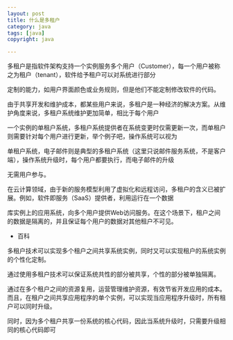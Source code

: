 ```yaml
---
layout: post
title: 什么是多租户
category: java
tags: [java]
copyright: java

---
```


多租户是指软件架构支持一个实例服务多个用户（Customer），每一个用户被称之为租户（tenant），软件给予租户可以对系统进行部分

定制的能力，如用户界面颜色或业务规则，但是他们不能定制修改软件的代码。

由于共享开发和维护成本，都某些用户来说，多租户是一种经济的解决方案。从维护角度来说，多租户系统维护更加简单，相比于每个用户

一个实例的单租户系统，多租户系统提供者在系统变更时仅需更新一次，而单租户则需要针对每个用户进行更新，举个例子吧，操作系统可以视为

单租户系统，电子邮件则是典型的多租户系统（这里只说邮件服务系统，不是客户端），操作系统升级时，每个用户都要执行，而电子邮件的升级

无需用户参与。

在云计算领域，由于新的服务模型利用了虚拟化和远程访问，多租户的含义已被扩展。例如，软件即服务（SaaS）提供者，利用运行在一个数据

库实例上的应用系统，向多个用户提供Web访问服务。在这个场景下，租户之间的数据是隔离的，并且保证每个用户的数据对其他租户不可见。


 - 百科

多租户技术可以实现多个租户之间共享系统实例，同时又可以实现租户的系统实例的个性化定制。

通过使用多租户技术可以保证系统共性的部分被共享，个性的部分被单独隔离。

通过在多个租户之间的资源复用，运营管理维护资源，有效节省开发应用的成本。而且，在租户之间共享应用程序的单个实例，可以实现当应用程序升级时，所有租户可以同时升级。

同时，因为多个租户共享一份系统的核心代码，因此当系统升级时，只需要升级相同的核心代码即可